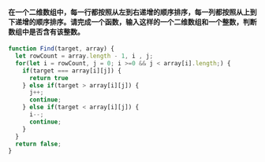 #### 在一个二维数组中，每一行都按照从左到右递增的顺序排序，每一列都按照从上到下递增的顺序排序。请完成一个函数，输入这样的一个二维数组和一个整数，判断数组中是否含有该整数。

```js
function Find(target, array) {
  let rowCount = array.length - 1, i , j;
  for(let i = rowCount, j = 0; i >=0 && j < array[i].length;) {
    if(target === array[i][j]) {
      return true
    } else if(target > array[i][j]) {
      j++;
      continue;
    } else if(target < array[i][j]) {
      i--;
      continue;
    }
  }
  return false;
}
```